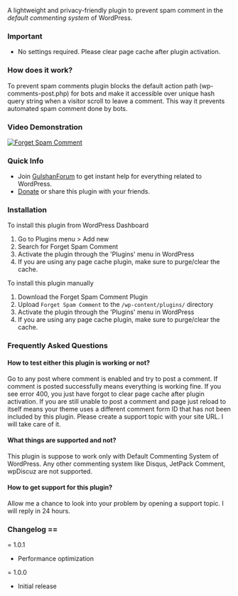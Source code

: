 A lightweight and privacy-friendly plugin to prevent spam comment in the *default commenting system* of WordPress.

### Important
* No settings required. Please clear page cache after plugin activation.

### How does it work? 
To prevent spam comments plugin blocks the default action path (wp-comments-post.php) for bots and make it accessible over unique hash query string when a visitor scroll to leave a comment. This way it prevents automated spam comment done by bots.

### Video Demonstration 

[![Forget Spam Comment](https://i.imgur.com/RhxL0Ba.png)](https://www.youtube.com/watch?v=uwIfk08GSwk)

### Quick Info 

- Join [GulshanForum](https://help.gulshankumar.net/) to get instant help for everything related to WordPress.
- [Donate](https://paypal.me/thegulshankumar) or share this plugin with your friends.

### Installation 

To install this plugin from WordPress Dashboard

1. Go to Plugins menu > Add new
1. Search for Forget Spam Comment
1. Activate the plugin through the 'Plugins' menu in WordPress
1. If you are using any page cache plugin, make sure to purge/clear the cache.

To install this plugin manually

1. Download the Forget Spam Comment Plugin
1. Upload `Forget Spam Comment` to the `/wp-content/plugins/` directory
1. Activate the plugin through the 'Plugins' menu in WordPress
1. If you are using any page cache plugin, make sure to purge/clear the cache.

### Frequently Asked Questions

#### How to test either this plugin is working or not? 
Go to any post where comment is enabled and try to post a comment. If comment is posted successfully means everything is working fine. If you see error 400, you just have forgot to clear page cache after plugin activation. If you are still unable to post a comment and page just reload to itself means your theme uses a different comment form ID that has not been included by this plugin. Please create a support topic with your site URL. I will take care of it.

####  What things are supported and not? 
This plugin is suppose to work only with Default Commenting System of WordPress. Any other commenting system like Disqus, JetPack Comment, wpDiscuz are not supported. 

####  How to get support for this plugin?
Allow me a chance to look into your problem by opening a support topic. I will reply in 24 hours.

### Changelog ==

= 1.0.1
* Performance optimization

= 1.0.0
* Initial release
